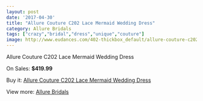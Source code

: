 ```yaml
---
layout: post
date: '2017-04-30'
title: "Allure Couture C202 Lace Mermaid Wedding Dress"
category: Allure Bridals
tags: ["crazy","bridal","dress","unique","couture"]
image: http://www.eudances.com/402-thickbox_default/allure-couture-c202-lace-mermaid-wedding-dress.jpg
---
```

Allure Couture C202 Lace Mermaid Wedding Dress

On Sales: **$419.99**
<a href="https://www.eudances.com/en/allure-bridals/124-allure-couture-c202-lace-mermaid-wedding-dress.html"><amp-img layout="responsive" width="600" height="600" src="//www.eudances.com/402-thickbox_default/allure-couture-c202-lace-mermaid-wedding-dress.jpg" alt="Allure Couture C202 Lace Mermaid Wedding Dress 0" /></a>
<a href="https://www.eudances.com/en/allure-bridals/124-allure-couture-c202-lace-mermaid-wedding-dress.html"><amp-img layout="responsive" width="600" height="600" src="//www.eudances.com/404-thickbox_default/allure-couture-c202-lace-mermaid-wedding-dress.jpg" alt="Allure Couture C202 Lace Mermaid Wedding Dress 1" /></a>
<a href="https://www.eudances.com/en/allure-bridals/124-allure-couture-c202-lace-mermaid-wedding-dress.html"><amp-img layout="responsive" width="600" height="600" src="//www.eudances.com/403-thickbox_default/allure-couture-c202-lace-mermaid-wedding-dress.jpg" alt="Allure Couture C202 Lace Mermaid Wedding Dress 2" /></a>

Buy it: [Allure Couture C202 Lace Mermaid Wedding Dress](https://www.eudances.com/en/allure-bridals/124-allure-couture-c202-lace-mermaid-wedding-dress.html "Allure Couture C202 Lace Mermaid Wedding Dress")

View more: [Allure Bridals](https://www.eudances.com/en/2-allure-bridals "Allure Bridals")